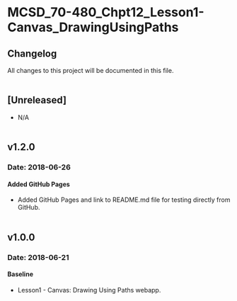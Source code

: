 # MCSD_70-480_Chpt12_Lesson1-Canvas_DrawingUsingPaths

## Changelog
All  changes to this project will be documented in this file.
<br/><br/>

## [Unreleased]
* N/A
<br/><br/>

## v1.2.0
### Date: 2018-06-26
#### Added GitHub Pages
* Added GitHub Pages and link to README.md file for testing directly from GitHub.
<br/><br/>

## v1.0.0
### Date: 2018-06-21
#### Baseline
* Lesson1 - Canvas: Drawing Using Paths webapp.
<br/><br/>

